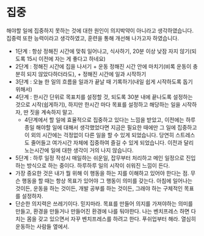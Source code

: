 # 집중

해야할 일에 집중하지 못하는 것에 대한 원인이 의지박약이 아니라고 생각하였습니다. 집중력 또한 능력이라고 생각하였고, 훈련을 통해 개선해 나가고자 하였습니다. 

- 1단계 : 항상 정해진 시간에 맞춰 일어나고, 식사하기, 20분 이상 낮잠 자지 않기(되도록 15시 이전에 자는 게 좋다고 하네요)
- 2단계 : 정해진 시간에 집을 나서기 + 운동 정해진 시간 안에 마치기(비록 운동이 충분히 되지 않았다하더라도), + 정해진 시간에 일과 시작하기 
- 3단계 : 오늘 한 일의 흐름을 일과가 끝날 때 기록하기(내일 쉽게 시작하도록 돕기 위해서)
- 4단계 : 한시간 단위로 목표치를 설정할 것, 되도록 30분 내에 끝나도록 설정하는 것으로 시작(쉽게하기), 하지만 한시간 마다 목표를 설정하고 해당하는 일을 시작하자, 딴 짓을 계속하지 말고.
  - 4단계에서 할 일에 효율적으로 집중하고 있다는 느낌을 받았고, 이전에는 하루종일 해야할 일에 대해서 생각했었다면 지금은 필요한 때에만 그 일에 집중하고 이 외의 시간에는 걱정없이 다른 일을 할 수 있게 되었습니다. 당연히 스트레스도 줄어들고 여가시간 자체에 집중하여 즐길 수 있게 되었습니다. 이전과 달리 노는시간에 일에 대한 생각이 거의 나지 않습니다.
- 5단계 : 하루 일정 작성시 매일하는 쉬운일, 잡무부터 처리하고 메인 일정으로 진입하는 방식으로 하는 중이다.  하루하루 일의 시작이 쉬워진 느낌이 든다.
- 가장 중요한 것은 내가 뭘 위해 이 행동을 하는 지를 이해하고 있어야 한다는 점. 무슨 행동을 할 때는 항상 목표가 있어야 그 행동이 의미를 갖는다. 아침에 일어나는 것이든, 운동을 하는 것이든, 개발 공부를 하는 것이든, 그래야 하는 구체적인 목표를 설정하자.
- 단순한 의지력은 쓰레기이다. 믿지마라. 목표를 만들어 의지를 가져야하는 의미를 만들고, 환경을 만들거나 만들어진 환경에 나를 둬야한다. 나는 벤치프레스 하면 다치는 몸을 갖고 있으면서  자꾸 벤치프레스를 하려고 한다. 푸쉬업부터 해라. 열심히 운동하는 사람들 옆에서.

